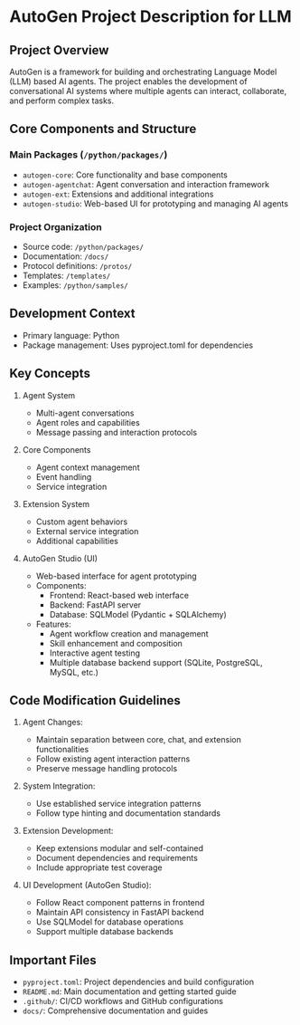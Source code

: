 # AutoGen Project Description for LLM

## Project Overview
AutoGen is a framework for building and orchestrating Language Model (LLM) based AI agents. The project enables the development of conversational AI systems where multiple agents can interact, collaborate, and perform complex tasks.

## Core Components and Structure

### Main Packages (`/python/packages/`)
- `autogen-core`: Core functionality and base components
- `autogen-agentchat`: Agent conversation and interaction framework
- `autogen-ext`: Extensions and additional integrations
- `autogen-studio`: Web-based UI for prototyping and managing AI agents

### Project Organization
- Source code: `/python/packages/`
- Documentation: `/docs/`
- Protocol definitions: `/protos/`
- Templates: `/templates/`
- Examples: `/python/samples/`

## Development Context
- Primary language: Python
- Package management: Uses pyproject.toml for dependencies

## Key Concepts
1. Agent System
   - Multi-agent conversations
   - Agent roles and capabilities
   - Message passing and interaction protocols

2. Core Components
   - Agent context management
   - Event handling
   - Service integration

3. Extension System
   - Custom agent behaviors
   - External service integration
   - Additional capabilities

4. AutoGen Studio (UI)
   - Web-based interface for agent prototyping
   - Components:
     - Frontend: React-based web interface
     - Backend: FastAPI server
     - Database: SQLModel (Pydantic + SQLAlchemy)
   - Features:
     - Agent workflow creation and management
     - Skill enhancement and composition
     - Interactive agent testing
     - Multiple database backend support (SQLite, PostgreSQL, MySQL, etc.)

## Code Modification Guidelines
1. Agent Changes:
   - Maintain separation between core, chat, and extension functionalities
   - Follow existing agent interaction patterns
   - Preserve message handling protocols

2. System Integration:
   - Use established service integration patterns
   - Follow type hinting and documentation standards

3. Extension Development:
   - Keep extensions modular and self-contained
   - Document dependencies and requirements
   - Include appropriate test coverage

4. UI Development (AutoGen Studio):
   - Follow React component patterns in frontend
   - Maintain API consistency in FastAPI backend
   - Use SQLModel for database operations
   - Support multiple database backends

## Important Files
- `pyproject.toml`: Project dependencies and build configuration
- `README.md`: Main documentation and getting started guide
- `.github/`: CI/CD workflows and GitHub configurations
- `docs/`: Comprehensive documentation and guides